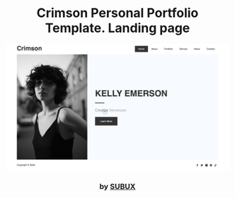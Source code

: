 <div align="center">

# Crimson Personal Portfolio Template. Landing page

<img src="admin/base.png">

### by <a href="https://github.com/python019">SUBUX</a>

</div>
